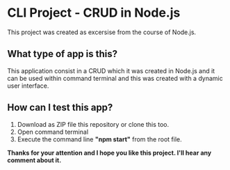 # CLI Project - CRUD in Node.js

This project was created as excersise from the course of Node.js.

## What type of app is this?

This application consist in a CRUD which it was created in Node.js and it can be used within command terminal and this was created with a dynamic user interface.

## How can I test this app?

1. Download as ZIP file this repository or clone this too.
2. Open command terminal
3. Execute the command line __"npm start"__ from the root file.

__Thanks for your attention and I hope you like this project. I'll hear any comment about it.__
